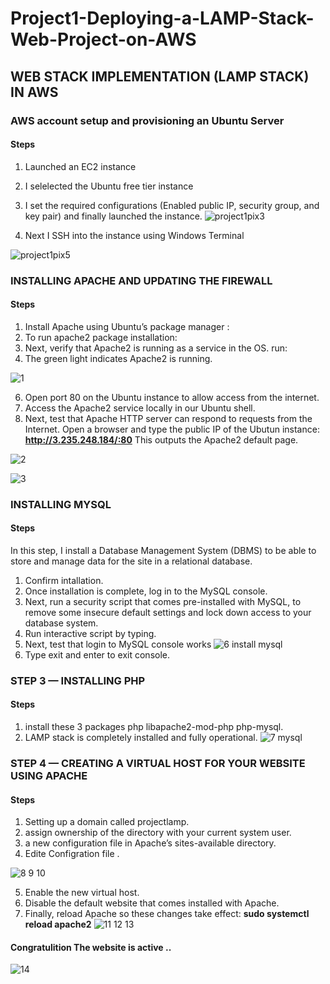 # Project1-Deploying-a-LAMP-Stack-Web-Project-on-AWS
## WEB STACK IMPLEMENTATION (LAMP STACK) IN AWS 
### AWS account setup and provisioning an Ubuntu Server
#### Steps


1. Launched an EC2 instance
2. I selelected the Ubuntu free tier instance
3. I set the required configurations (Enabled public IP, security group, and key pair) and finally launched the instance.
![project1pix3](https://user-images.githubusercontent.com/74002629/174606543-32845537-efdd-4abe-a903-82a20f3bbb80.PNG)

4. Next I SSH into the instance using Windows Terminal

![project1pix5](https://user-images.githubusercontent.com/74002629/174608722-755ce47c-4c8e-475c-a399-43e314235364.PNG)

### INSTALLING APACHE AND UPDATING THE FIREWALL

#### Steps


1. Install Apache using Ubuntu’s package manager :
2. To run apache2 package installation:
3. Next, verify that Apache2 is running as a service in the OS. run:
4. The green light indicates Apache2 is running.
   
![1](https://github.com/Hatem-sudo/Project1-Deploying-a-LAMP-Stack-Web-Project-on-AWS/assets/113099054/360f6b38-63da-4d02-aea4-ae4589aa61c5)

6. Open port 80 on the Ubuntu instance to allow access from the internet.
7. Access the Apache2 service locally in our Ubuntu shell.
8. Next, test that Apache HTTP server can respond to requests from the Internet. Open a browser and type the public IP of the Ubutun instance: **http://3.235.248.184/:80** This outputs the Apache2 default page.
   
![2](https://github.com/Hatem-sudo/Project1-Deploying-a-LAMP-Stack-Web-Project-on-AWS/assets/113099054/5fc5af2c-4b59-472a-8b47-916b151a2e44)

![3](https://github.com/Hatem-sudo/Project1-Deploying-a-LAMP-Stack-Web-Project-on-AWS/assets/113099054/0bcad80d-1c3c-4352-9346-1dfe5ae712d3)



### INSTALLING MYSQL

#### Steps



In this step, I install a Database Management System (DBMS) to be able to store and manage data for the site in a relational database.
1. Confirm intallation.
2. Once installation is complete, log in to the MySQL console.
3. Next, run a security script that comes pre-installed with MySQL, to remove some insecure default settings and lock down access to your database system.
4. Run interactive script by typing.
5. Next, test that login to MySQL console works
![6 install mysql](https://github.com/Hatem-sudo/Project1-Deploying-a-LAMP-Stack-Web-Project-on-AWS/assets/113099054/74253c5b-b54f-4069-ad69-b750363aac4e)
6. Type exit and enter to exit console.

### STEP 3 — INSTALLING PHP

#### Steps


1. install these 3 packages php libapache2-mod-php php-mysql.
2. LAMP stack is completely installed and fully operational.
![7 mysql](https://github.com/Hatem-sudo/Project1-Deploying-a-LAMP-Stack-Web-Project-on-AWS/assets/113099054/1caf3827-133d-4205-ad48-60ea91367c03)

### STEP 4 — CREATING A VIRTUAL HOST FOR YOUR WEBSITE USING APACHE

#### Steps



1. Setting up a domain called projectlamp.
2. assign ownership of the directory with your current system user.
3. a new configuration file in Apache’s sites-available directory.
4. Edite Configration file .

  ![8 9 10](https://github.com/Hatem-sudo/Project1-Deploying-a-LAMP-Stack-Web-Project-on-AWS/assets/113099054/173a87b7-05cb-495f-b79f-93855fea4899)
  
5. Enable the new virtual host.
6. Disable the default website that comes installed with Apache.
7. Finally, reload Apache so these changes take effect: **sudo systemctl reload apache2**
  ![11 12 13](https://github.com/Hatem-sudo/Project1-Deploying-a-LAMP-Stack-Web-Project-on-AWS/assets/113099054/3504193b-47d8-44ba-b4d4-83e8373d14dc)

#### Congratulition The website is active ..

![14](https://github.com/Hatem-sudo/Project1-Deploying-a-LAMP-Stack-Web-Project-on-AWS/assets/113099054/a638e5c7-f992-4fbe-b7ea-f65963bfa12d)

